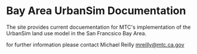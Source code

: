 # Bay Area UrbanSim Documentation

The site provides current docuementation for MTC's implementation of the UrbanSim land use model in the San Francsico Bay Area.

for further information please contact Michael Reilly mreilly@mtc.ca.gov
